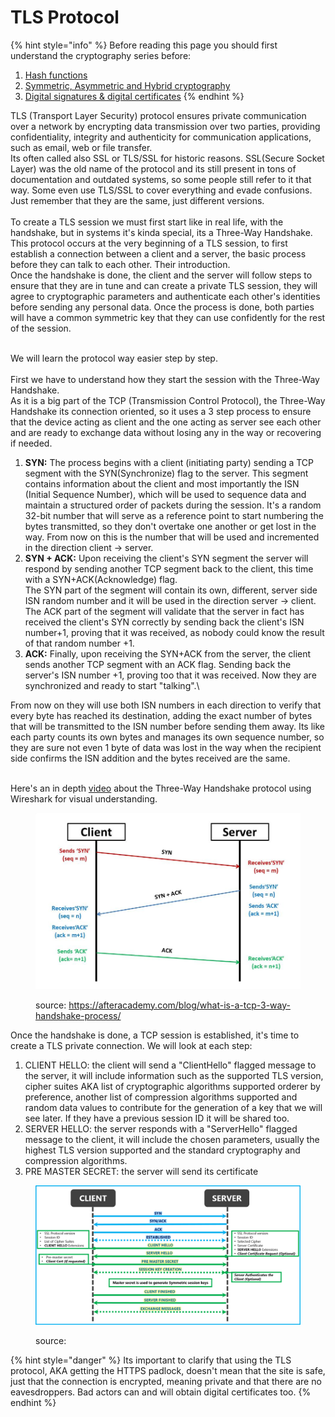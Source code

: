 # TLS Protocol

{% hint style="info" %}
Before reading this page you should first understand the cryptography series before:

1. [Hash functions](hash-functions.md)
2. [Symmetric, Asymmetric and Hybrid cryptography](symmetric-asymmetric-and-hybrid-cryptography.md)
3. [Digital signatures & digital certificates](digital-signatures-and-digital-certificates.md)
{% endhint %}

TLS (Transport Layer Security) protocol ensures private communication over a network by encrypting data transmission over two parties, providing confidentiality, integrity and authenticity for communication applications, such as email, web or file transfer. \
Its often called also SSL or TLS/SSL for historic reasons. SSL(Secure Socket Layer) was the old name of the protocol and its still present in tons of documentation and outdated systems, so some people still refer to it that way. Some even use TLS/SSL to cover everything and evade confusions. \
Just remember that they are the same, just different versions.\
\
To create a TLS session we must first start like in real life, with the handshake, but in systems it's kinda special, its a Three-Way Handshake. This protocol occurs at the very beginning of a TLS session, to first establish a connection between a client and a server, the basic process before they can talk to each other. Their introduction.\
Once the handshake is done, the client and the server will follow steps to ensure that they are in tune and can create a private TLS session, they will agree to cryptographic parameters and authenticate each other's identities before sending any personal data. Once the process is done, both parties will have a common symmetric key that they can use confidently for the rest of the session.

\
We will learn the protocol way easier step by step.\
\
First we have to understand how they start the session with the Three-Way Handshake.\
As it is a big part of the TCP (Transmission Control Protocol), the Three-Way Handshake its connection oriented, so it uses a 3 step process to ensure that the device acting as client and the one acting as server see each other and are ready to exchange data without losing any in the way or recovering if needed.&#x20;

1. **SYN:** The process begins with a client (initiating party) sending a TCP segment with the SYN(Synchronize) flag to the server. This segment contains information about the client and most importantly the ISN (Initial Sequence Number), which will be used to sequence data and maintain a structured order of packets during the session. It's a random 32-bit number that will serve as a reference point to start numbering the bytes transmitted, so they don't overtake one another or get lost in the way. From now on this is the number that will be used and incremented in the direction client -> server.
2. **SYN + ACK:** Upon receiving the client's SYN segment the server will respond by sending another TCP segment back to the client, this time with a SYN+ACK(Acknowledge) flag. \
   The SYN part of the segment will contain its own, different, server side ISN random number and it will be used in the direction server -> client. \
   The ACK part of the segment will validate that the server in fact has received the client's SYN correctly by sending back the client's ISN number+1, proving that it was received, as nobody could know the result of that random number +1.
3. **ACK:** Finally, upon receiving the SYN+ACK from the server, the client sends another TCP segment with an ACK flag. Sending back the server's ISN number +1, proving too that it was received. Now they are synchronized and ready to start "talking".\


From now on they will use both ISN numbers in each direction to verify that every byte has reached its destination, adding the exact number of bytes that will be transmitted to the ISN number before sending them away. Its like each party counts its own bytes and manages its own sequence number, so they are sure not even 1 byte of data was lost in the way when the recipient side confirms the ISN addition and the bytes received are the same.&#x20;

\
Here's an in depth [video](https://www.youtube.com/watch?v=rmFX1V49K8U) about the Three-Way Handshake protocol using Wireshark for visual understanding.

<figure><img src="../../.gitbook/assets/3wayHandshake.png" alt=""><figcaption><p>source: <a href="https://afteracademy.com/blog/what-is-a-tcp-3-way-handshake-process/">https://afteracademy.com/blog/what-is-a-tcp-3-way-handshake-process/</a> </p></figcaption></figure>

Once the handshake is done, a TCP session is established, it's time to create a TLS private connection. We will look at each step:

1. CLIENT HELLO: the client will send a "ClientHello" flagged message to the server, it will include information such as the supported TLS version, cipher suites AKA list of cryptographic algorithms supported orderer by preference, another list of compression algorithms supported and random data values to contribute for the generation of a key that we will see later. If they have a previous session ID it will be shared too.
2. SERVER HELLO: the server responds with a "ServerHello" flagged message to the client, it will include the chosen parameters, usually the highest TLS version supported and the standard cryptography and compression algorithms.
3. PRE MASTER SECRET: the server will send its certificate&#x20;

<figure><img src="../../.gitbook/assets/TLS_handshake.png" alt=""><figcaption><p>source: </p></figcaption></figure>



{% hint style="danger" %}
Its important to clarify that using the TLS protocol, AKA getting the HTTPS padlock, doesn't mean that the site is safe, just that the connection is encrypted, meaning private and that there are no eavesdroppers. Bad actors can and will obtain digital certificates too.&#x20;
{% endhint %}
